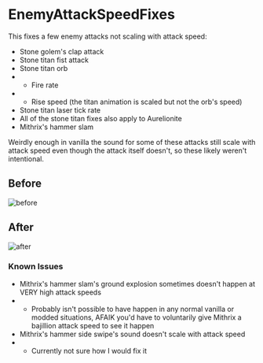 # EnemyAttackSpeedFixes

This fixes a few enemy attacks not scaling with attack speed:
- Stone golem's clap attack
- Stone titan fist attack
- Stone titan orb
- - Fire rate
- - Rise speed (the titan animation is scaled but not the orb's speed)
- Stone titan laser tick rate
- All of the stone titan fixes also apply to Aurelionite
- Mithrix's hammer slam

Weirdly enough in vanilla the sound for some of these attacks still scale with attack speed even though the attack itself doesn't, so these likely weren't intentional.

## Before

![before](https://github.com/user-attachments/assets/71a3dd6e-3ab5-402d-9e2c-53492cc6b4ea)

## After

![after](https://github.com/user-attachments/assets/00d86ea2-31a8-409f-99ba-d61e50ec973a)


### Known Issues

- Mithrix's hammer slam's ground explosion sometimes doesn't happen at VERY high attack speeds
- - Probably isn't possible to have happen in any normal vanilla or modded situations, AFAIK you'd have to voluntarily give Mithrix a bajillion attack speed to see it happen
- Mithrix's hammer side swipe's sound doesn't scale with attack speed
- - Currently not sure how I would fix it